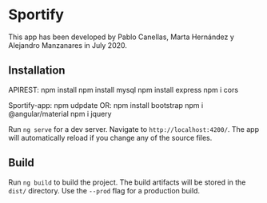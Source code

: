# Sportify

This app has been developed by  Pablo Canellas, Marta Hernández y Alejandro Manzanares in July 2020.



## Installation

APIREST:
    npm install
    npm install mysql
    npm install express
    npm i cors

Sportify-app:
    npm udpdate
    OR:
        npm install bootstrap
        npm i @angular/material
        npm i jquery


Run `ng serve` for a dev server. Navigate to `http://localhost:4200/`. The app will automatically reload if you change any of the source files.



## Build

Run `ng build` to build the project. The build artifacts will be stored in the `dist/` directory. Use the `--prod` flag for a production build.

#
